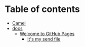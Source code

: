 # Table of contents

* [Camel](README.md)
* [docs](docs/README.md)
  * [Welcome to GitHub Pages](docs/index/README.md)
    * [It's my send file](docs/index/2en-file.md)

